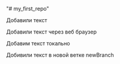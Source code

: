 "# my_first_repo"  

Добавили текст

Добавили текст через веб браузер

Добавим текст токально

Добивили текст в новой ветке newBranch